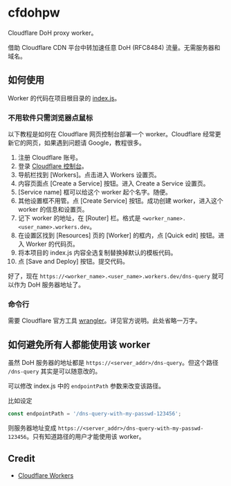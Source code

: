 # cfdohpw

Cloudflare DoH proxy worker。

借助 Cloudflare CDN 平台中转加速任意 DoH (RFC8484) 流量。无需服务器和域名。

## 如何使用

Worker 的代码在项目根目录的 [index.js](https://github.com/IrineSistiana/cfdohpw/blob/main/index.js)。

### 不用软件只需浏览器点鼠标

以下教程是如何在 Cloudflare 网页控制台部署一个 worker。Cloudflare 经常更新它的网页，如果遇到问题请 Google，教程很多。

1. 注册 Cloudflare 账号。
2. 登录 [Cloudflare 控制台](https://dash.cloudflare.com/login/)。
3. 导航栏找到 [Workers]。点击进入 Workers 设置页。
4. 内容页面点 [Create a Service] 按钮。进入 Create a Service 设置页。
5. [Service name] 框可以给这个 worker 起个名字。随便。
6. 其他设置框不用管。点 [Create Service] 按钮。成功创建 worker，进入这个 worker 的信息和设置页。
7. 记下 worker 的地址，在 [Router] 栏。格式是 `<worker_name>.<user_name>.workers.dev`。
8. 在设置区找到 [Resources] 页的 [Worker] 的框内，点 [Quick edit] 按钮。进入 Worker 的代码页。
9. 将本项目的 index.js 内容全选复制替换掉默认的模板代码。
10. 点 [Save and Deploy] 按钮。提交代码。

好了，现在 `https://<worker_name>.<user_name>.workers.dev/dns-query` 就可以作为 DoH 服务器地址了。

### 命令行

需要 Cloudflare 官方工具 [wrangler](https://github.com/cloudflare/wrangler)。详见官方说明。此处省略一万字。

## 如何避免所有人都能使用该 worker

虽然 DoH 服务器的地址都是 `https://<server_addr>/dns-query`。但这个路径 `/dns-query` 其实是可以随意改的。

可以修改 index.js 中的 `endpointPath` 参数来改变该路径。

比如设定

```js
const endpointPath = '/dns-query-with-my-passwd-123456';
```

则服务器地址变成 `https://<server_addr>/dns-query-with-my-passwd-123456`。只有知道路径的用户才能使用该 worker。

## Credit

- [Cloudflare Workers](https://workers.cloudflare.com/)
